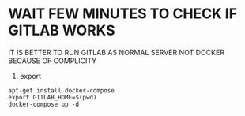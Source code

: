

# WAIT FEW MINUTES TO CHECK IF GITLAB WORKS

IT IS BETTER TO RUN GITLAB AS NORMAL SERVER NOT DOCKER BECAUSE OF COMPLICITY

1. export

```
apt-get install docker-compose
export GITLAB_HOME=$(pwd)
docker-compose up -d

```
